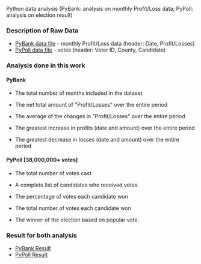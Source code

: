 Python data analysis 
(PyBank: analysis on monthly Profit/Loss data; 
 PyPoll: analysis on election result)

### Description of Raw Data

* [PyBank data file](PyBank/Resources/budget_data.csv) - monthly Profit/Loss data (header: Date, Profit/Losses)
* [PyPoll data file](PyPoll/Resources/election_data.csv) - votes (header: Voter ID, County, Candidate)


 ### Analysis done in this work

 #### PyBank 

  * The total number of months included in the dataset

  * The net total amount of "Profit/Losses" over the entire period

  * The average of the changes in "Profit/Losses" over the entire period

  * The greatest increase in profits (date and amount) over the entire period

  * The greatest decrease in losses (date and amount) over the entire period

 #### PyPoll            [38,000,000+ votes]
 
  * The total number of votes cast

  * A complete list of candidates who received votes

  * The percentage of votes each candidate won

  * The total number of votes each candidate won

  * The winner of the election based on popular vote.

### Result for both analysis
* [PyBank Result](PyBank/summary.txt)
* [PyPoll Result](PyPoll/summary.txt)
